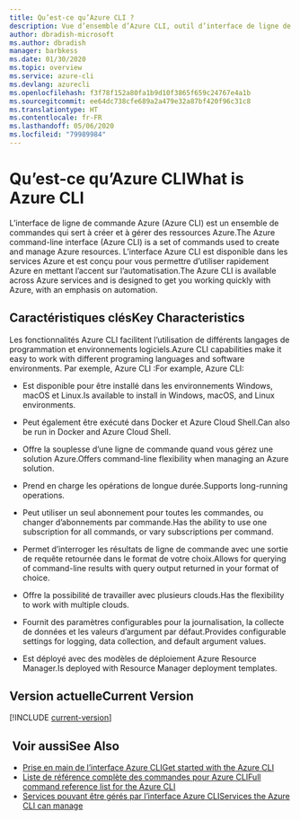 ```yaml
---
title: Qu’est-ce qu’Azure CLI ?
description: Vue d’ensemble d’Azure CLI, outil d’interface de ligne de commande conçu pour créer et gérer des ressources Azure maintenant disponibles dans les environnements Windows, macOS et Linux.
author: dbradish-microsoft
ms.author: dbradish
manager: barbkess
ms.date: 01/30/2020
ms.topic: overview
ms.service: azure-cli
ms.devlang: azurecli
ms.openlocfilehash: f3f78f152a80fa1b9d10f3865f659c24767e4a1b
ms.sourcegitcommit: ee64dc738cfe689a2a479e32a87bf420f96c31c8
ms.translationtype: HT
ms.contentlocale: fr-FR
ms.lasthandoff: 05/06/2020
ms.locfileid: "79989984"
---
```

# <a name="what-is-azure-cli"></a><span data-ttu-id="fc1b1-103">Qu’est-ce qu’Azure CLI</span><span class="sxs-lookup"><span data-stu-id="fc1b1-103">What is Azure CLI</span></span>

<span data-ttu-id="fc1b1-104">L’interface de ligne de commande Azure (Azure CLI) est un ensemble de commandes qui sert à créer et à gérer des ressources Azure.</span><span class="sxs-lookup"><span data-stu-id="fc1b1-104">The Azure command-line interface (Azure CLI) is a set of commands used to create and manage Azure resources.</span></span>  <span data-ttu-id="fc1b1-105">L’interface Azure CLI est disponible dans les services Azure et est conçu pour vous permettre d’utiliser rapidement Azure en mettant l’accent sur l’automatisation.</span><span class="sxs-lookup"><span data-stu-id="fc1b1-105">The Azure CLI is available across Azure services and is designed to get you working quickly with Azure, with an emphasis on automation.</span></span>

## <a name="key-characteristics"></a><span data-ttu-id="fc1b1-106">Caractéristiques clés</span><span class="sxs-lookup"><span data-stu-id="fc1b1-106">Key Characteristics</span></span>

<span data-ttu-id="fc1b1-107">Les fonctionnalités Azure CLI facilitent l’utilisation de différents langages de programmation et environnements logiciels.</span><span class="sxs-lookup"><span data-stu-id="fc1b1-107">Azure CLI capabilities make it easy to work with different programing languages and software environments.</span></span>  <span data-ttu-id="fc1b1-108">Par exemple, Azure CLI :</span><span class="sxs-lookup"><span data-stu-id="fc1b1-108">For example, Azure CLI:</span></span>

- <span data-ttu-id="fc1b1-109">Est disponible pour être installé dans les environnements Windows, macOS et Linux.</span><span class="sxs-lookup"><span data-stu-id="fc1b1-109">Is available to install in Windows, macOS, and Linux environments.</span></span>

- <span data-ttu-id="fc1b1-110">Peut également être exécuté dans Docker et Azure Cloud Shell.</span><span class="sxs-lookup"><span data-stu-id="fc1b1-110">Can also be run in Docker and Azure Cloud Shell.</span></span>
- <span data-ttu-id="fc1b1-111">Offre la souplesse d’une ligne de commande quand vous gérez une solution Azure.</span><span class="sxs-lookup"><span data-stu-id="fc1b1-111">Offers command-line flexibility when managing an Azure solution.</span></span>
- <span data-ttu-id="fc1b1-112">Prend en charge les opérations de longue durée.</span><span class="sxs-lookup"><span data-stu-id="fc1b1-112">Supports long-running operations.</span></span>
- <span data-ttu-id="fc1b1-113">Peut utiliser un seul abonnement pour toutes les commandes, ou changer d’abonnements par commande.</span><span class="sxs-lookup"><span data-stu-id="fc1b1-113">Has the ability to use one subscription for all commands, or vary subscriptions per command.</span></span>
- <span data-ttu-id="fc1b1-114">Permet d’interroger les résultats de ligne de commande avec une sortie de requête retournée dans le format de votre choix.</span><span class="sxs-lookup"><span data-stu-id="fc1b1-114">Allows for querying of command-line results with query output returned in your format of choice.</span></span>
- <span data-ttu-id="fc1b1-115">Offre la possibilité de travailler avec plusieurs clouds.</span><span class="sxs-lookup"><span data-stu-id="fc1b1-115">Has the flexibility to work with multiple clouds.</span></span>
- <span data-ttu-id="fc1b1-116">Fournit des paramètres configurables pour la journalisation, la collecte de données et les valeurs d’argument par défaut.</span><span class="sxs-lookup"><span data-stu-id="fc1b1-116">Provides configurable settings for logging, data collection, and default argument values.</span></span>
- <span data-ttu-id="fc1b1-117">Est déployé avec des modèles de déploiement Azure Resource Manager.</span><span class="sxs-lookup"><span data-stu-id="fc1b1-117">Is deployed with Resource Manager deployment templates.</span></span>

## <a name="current-version"></a><span data-ttu-id="fc1b1-118">Version actuelle</span><span class="sxs-lookup"><span data-stu-id="fc1b1-118">Current Version</span></span>

[!INCLUDE [current-version](includes/current-version.md)]

## <a name="see-also"></a><span data-ttu-id="fc1b1-119"> Voir aussi</span><span class="sxs-lookup"><span data-stu-id="fc1b1-119">See Also</span></span>

- [<span data-ttu-id="fc1b1-120">Prise en main de l’interface Azure CLI</span><span class="sxs-lookup"><span data-stu-id="fc1b1-120">Get started with the Azure CLI</span></span>](get-started-with-azure-cli.md)
- [<span data-ttu-id="fc1b1-121">Liste de référence complète des commandes pour Azure CLI</span><span class="sxs-lookup"><span data-stu-id="fc1b1-121">Full command reference list for the Azure CLI</span></span>](/cli/azure/reference-index)
- [<span data-ttu-id="fc1b1-122">Services pouvant être gérés par l’interface Azure CLI</span><span class="sxs-lookup"><span data-stu-id="fc1b1-122">Services the Azure CLI can manage</span></span>](azure-services-the-azure-cli-can-manage.md)
